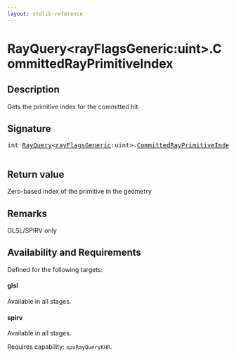 ```yaml
---
layout: stdlib-reference
---
```


# RayQuery\<rayFlagsGeneric:uint\>\.CommittedRayPrimitiveIndex

## Description

Gets the primitive index for the committed hit.



## Signature 

<pre>
<span class="code_keyword">int</span> <a href="index.html" class="code_type">RayQuery</a>&lt;<a href="index.html#decl-rayFlagsGeneric" class="code_var">rayFlagsGeneric</a>:<span class="code_keyword">uint</span>&gt;.<a href="committedrayprimitiveindex-09cl.html">CommittedRayPrimitiveIndex</a>();

</pre>

## Return value
Zero-based index of the primitive in the geometry

## Remarks
GLSL/SPIRV only


## Availability and Requirements

Defined for the following targets:

#### glsl
Available in all stages.

#### spirv
Available in all stages.

Requires capability: `spvRayQueryKHR`.


